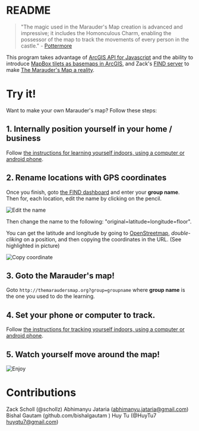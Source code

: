 # README

> "The magic used in the Marauder's Map creation is advanced and impressive; it includes the Homonculous Charm, enabling the possessor of the map to track the movements of every person in the castle." - [Pottermore](https://www.pottermore.com/writing-by-jk-rowling/the-marauders-map)

This program takes advantage of [ArcGIS API for Javascript](https://developers.arcgis.com/javascript/3/sandbox/sandbox.html?sample=fl_featureCollection) and the ability to introduce [MapBox tilets as basemaps in ArcGIS](https://blogs.esri.com/esri/arcgis/2013/04/01/using-stamen-and-mapbox-tilesets-as-basemaps-in-arcgis-com/), and Zack's [FIND server](https://github.com/schollz/find) to make [The Marauder's Map a reality](http://themaraudersmap.org/).

# Try it!

Want to make your own Marauder's map? Follow these steps:

## 1. Internally position yourself in your home / business

Follow [the instructions for learning yourself indoors, using a computer or android phone](https://github.com/schollz/find#quickstart).

## 2. Rename locations with GPS coordinates

Once you finish, goto [the FIND dashboard](https://ml.internalpositioning.com/) and enter your **group name**. Then for, each location, edit the name by clicking on the pencil.

![Edit the name](http://i.imgur.com/Y7ieBJ4.png)

Then change the name to the following: "original=latitude=longitude=floor".

You can get the latitude and longitude by going to [OpenStreetmap](http://www.openstreetmap.org/), *double-cliking* on a position, and then copying the coordinates in the URL. (See highlighted in picture)

![Copy coordinate](http://i.imgur.com/QEQZVoC.png)

## 3. Goto the Marauder's map!

Goto `http://themaraudersmap.org?group=groupname` where **group name** is the one you used to do the learning.

## 4. Set your phone or computer to track.

Follow [the instructions for tracking yourself indoors, using a computer or android phone](https://github.com/schollz/find#quickstart).

## 5. Watch yourself move around the map!

![Enjoy](http://i.imgur.com/T3eQmLY.png)


# Contributions
Zack Scholl (@schollz)
Abhimanyu Jataria (abhimanyu.jataria@gmail.com)
Bishal Gautam (github.com/bishalgautam )
Huy Tu (@HuyTu7 huyqtu7@gmail.com)
